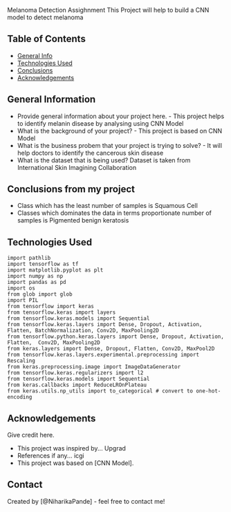 Melanoma Detection Assighnment 
This Project will help to build a CNN model to detect melanoma


## Table of Contents
* [General Info](#general-information)
* [Technologies Used](#technologies-used)
* [Conclusions](#conclusions)
* [Acknowledgements](#acknowledgements)

<!-- You can include any other section that is pertinent to your problem -->

## General Information
- Provide general information about your project here. - This project helps to identify melanin disease by analysing using CNN Model
- What is the background of your project? - This project is based on CNN Model
- What is the business probem that your project is trying to solve? - It will help doctors to identify the cancerous skin disease
- What is the dataset that is being used? Dataset is taken from International Skin Imagining Collaboration

<!-- You don't have to answer all the questions - just the ones relevant to your project. -->

## Conclusions from my project
- Class which has the least number of samples is Squamous Cell 
- Classes which dominates the data in terms proportionate number of samples is Pigmented benign keratosis

<!-- You don't have to answer all the questions - just the ones relevant to your project. -->


## Technologies Used
	import pathlib
	import tensorflow as tf
	import matplotlib.pyplot as plt
	import numpy as np
	import pandas as pd
	import os
	from glob import glob
	import PIL
	from tensorflow import keras
	from tensorflow.keras import layers
	from tensorflow.keras.models import Sequential
	from tensorflow.keras.layers import Dense, Dropout, Activation, Flatten, BatchNormalization, Conv2D, MaxPooling2D
	from tensorflow.python.keras.layers import Dense, Dropout, Activation, Flatten,  Conv2D, MaxPooling2D 
	from keras.layers import Dense, Dropout, Flatten, Conv2D, MaxPool2D
	from tensorflow.keras.layers.experimental.preprocessing import Rescaling
	from keras.preprocessing.image import ImageDataGenerator
	from tensorflow.keras.regularizers import l2
	from tensorflow.keras.models import Sequential
	from keras.callbacks import ReduceLROnPlateau
	from keras.utils.np_utils import to_categorical # convert to one-hot-encoding





<!-- As the libraries versions keep on changing, it is recommended to mention the version of library used in this project -->

## Acknowledgements
Give credit here.
- This project was inspired by... Upgrad
- References if any... icgi
- This project was based on [CNN Model].


## Contact
Created by [@NiharikaPande] - feel free to contact me!


